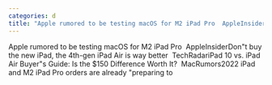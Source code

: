 ```yaml
---
categories: d
title: "Apple rumored to be testing macOS for M2 iPad Pro  AppleInsider"
---
```

Apple rumored to be testing macOS for M2 iPad Pro&nbsp;&nbsp;AppleInsiderDon"t buy the new iPad, the 4th-gen iPad Air is way better&nbsp;&nbsp;TechRadariPad 10 vs. iPad Air Buyer"s Guide: Is the $150 Difference Worth It?&nbsp;&nbsp;MacRumors2022 iPad and M2 iPad Pro orders are already "preparing to 